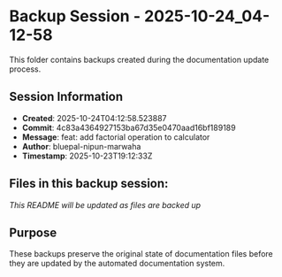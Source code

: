 # Backup Session - 2025-10-24_04-12-58

This folder contains backups created during the documentation update process.

## Session Information
- **Created**: 2025-10-24T04:12:58.523887
- **Commit**: 4c83a4364927153ba67d35e0470aad16bf189189
- **Message**: feat: add factorial operation to calculator
- **Author**: bluepal-nipun-marwaha
- **Timestamp**: 2025-10-23T19:12:33Z

## Files in this backup session:
*This README will be updated as files are backed up*

## Purpose
These backups preserve the original state of documentation files before they are updated by the automated documentation system.
